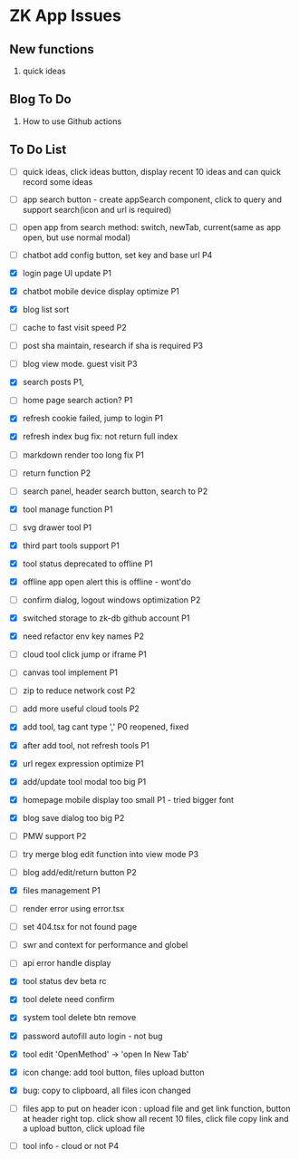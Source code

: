 # ZK App Issues

## New functions
1. quick ideas

## Blog To Do
1. How to use Github actions 

## To Do List
- [ ] quick ideas, click ideas button, display recent  10 ideas and can quick record some ideas 
- [ ] app search button - create appSearch component, click to query and support search(icon and url is required) 
- [ ] open app from search method: switch, newTab, current(same as app open, but use normal modal)
- [ ] chatbot add config button, set key and base url P4
- [x] login page UI update P1
- [x] chatbot mobile device display optimize P1
- [x] blog list sort 
- [ ] cache to fast visit speed P2
- [ ] post sha maintain, research if sha is required P3
- [ ] blog view mode. guest visit P3
- [x] search posts P1, 
- [ ] home page search action? P1
- [x] refresh cookie failed, jump to login P1
- [x] refresh index bug fix: not return full index
- [ ] markdown render too long fix P1
- [ ] return function P2
- [ ] search panel, header search button, search to P2
- [x] tool manage function P1
- [ ] svg drawer tool P1
- [x] third part tools support P1
- [x] tool status deprecated  to offline P1
- [x] offline app open alert this is offline - wont'do
- [ ] confirm dialog,  logout windows optimization P2
- [x] switched storage to zk-db github account P1
- [x] need refactor env key names P2
- [ ] cloud tool click jump or iframe P1
- [ ] canvas tool implement P1
- [ ] zip to reduce network cost P2
- [ ] add more useful cloud tools P2
- [x] add tool, tag cant type ',' P0 reopened, fixed
- [x] after add tool, not refresh tools P1
- [x] url regex expression optimize P1
- [x] add/update tool modal too big P1
- [x] homepage mobile display too small P1 - tried bigger font
- [x] blog save dialog too big P2
- [ ] PMW support P2
- [ ] try merge blog edit function into view mode P3
- [ ] blog add/edit/return button P2
- [x] files management P1

- [ ] render error using error.tsx
- [ ] set 404.tsx for not found page
- [ ] swr and context for performance and  globel 
- [ ] api error handle display
- [x] tool status dev beta rc
- [x] tool delete need confirm
- [x] system tool delete btn remove
- [x] password autofill auto login - not bug
- [x] tool edit 'OpenMethod' -> 'open In New Tab'
- [x] icon change: add tool button, files upload button
- [x] bug: copy to clipboard, all files icon changed
- [ ] files app to put on header icon : upload file and get link function, button at header right top. click show all recent 10 files, click file copy link and a upload button, click upload file
- [ ] tool info - cloud or not P4 

